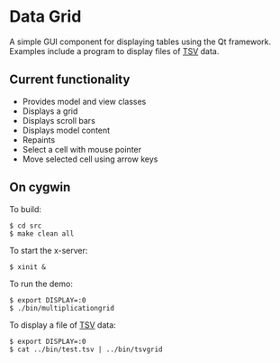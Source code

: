 # Data Grid

A simple GUI component for displaying tables using the Qt framework.
Examples include a program to display files of [TSV](https://en.wikipedia.org/wiki/Tab-separated_values) data.

## Current functionality

* Provides model and view classes
* Displays a grid
* Displays scroll bars
* Displays model content
* Repaints
* Select a cell with mouse pointer
* Move selected cell using arrow keys

## On cygwin

To build:

```
$ cd src
$ make clean all
```

To start the x-server:
```
$ xinit &
```

To run the demo:

```
$ export DISPLAY=:0
$ ./bin/multiplicationgrid
```

To display a file of [TSV](https://en.wikipedia.org/wiki/Tab-separated_values) data:

```
$ export DISPLAY=:0
$ cat ../bin/test.tsv | ../bin/tsvgrid 
```


